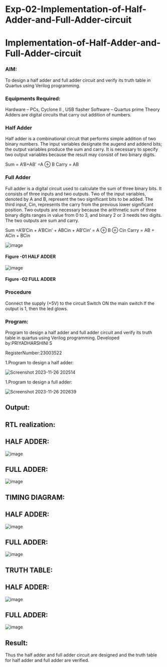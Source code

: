 # Exp-02-Implementation-of-Half-Adder-and-Full-Adder-circuit

# Implementation-of-Half-Adder-and-Full-Adder-circuit
### AIM:
To design a half adder and full adder circuit and verify its truth table in Quartus using Verilog programming.

### Equipments Required:
Hardware – PCs, Cyclone II , USB flasher
Software – Quartus prime
Theory
Adders are digital circuits that carry out addition of numbers.

### Half Adder
Half adder is a combinational circuit that performs simple addition of two binary numbers. The input variables designate the augend and addend bits; the output variables produce the sum and carry. It is necessary to specify two output variables because the result may consist of two binary digits.

Sum = A’B+AB’ =A ⊕ B Carry = AB

### Full Adder
Full adder is a digital circuit used to calculate the sum of three binary bits. It consists of three inputs and two outputs. Two of the input variables, denoted by A and B, represent the two significant bits to be added. The third input, Cin, represents the carry from the previous lower significant position. Two outputs are necessary because the arithmetic sum of three binary digits ranges in value from 0 to 3, and binary 2 or 3 needs two digits. The two outputs are sum and carry.

Sum =A’B’Cin + A’BCin’ + ABCin + AB’Cin’ = A ⊕ B ⊕ Cin Carry = AB + ACin + BCin

 ![image](https://user-images.githubusercontent.com/36288975/163552156-a13e5a56-c638-4110-97d9-8896907c8d25.png)

#### Figure -01 HALF ADDER 


![image](https://user-images.githubusercontent.com/36288975/163552057-b3547877-6d07-45b4-b7e0-bcfebfad9e1d.png)

#### Figure -02 FULL ADDER 

### Procedure

Connect the supply (+5V) to the circuit
Switch ON the main switch
If the output is 1, then the led glows.

### Program:

Program to design a half adder and full adder circuit and verify its truth table in quartus using Verilog programming.
Developed by:PRIYADHARSHINI S

RegisterNumber:23003522

1.Program to design a half adder:

![Screenshot 2023-11-26 202514](https://github.com/priyadharshini225/Exp-02-Implementation-of-Half-Adder-and-Full-Adder-circuit/assets/138849213/0b21e4d9-2b25-4adc-822c-846ac8f79db0)

1.Program to design a full adder:

![Screenshot 2023-11-26 202639](https://github.com/priyadharshini225/Exp-02-Implementation-of-Half-Adder-and-Full-Adder-circuit/assets/138849213/15c991c7-5a08-4f7c-b91d-294a5088ea93)


## Output:
## RTL realization:
## HALF ADDER:
![image](https://github.com/priyadharshini225/Exp-02-Implementation-of-Half-Adder-and-Full-Adder-circuit/assets/138849213/a58d391c-14c0-48b2-9a37-93acdd089d9f)


## FULL ADDER:
![image](https://github.com/priyadharshini225/Exp-02-Implementation-of-Half-Adder-and-Full-Adder-circuit/assets/138849213/7f3d4874-bc2a-43e0-b720-5dec31aa2e21)


## TIMING DIAGRAM:
## HALF ADDER:
![image](https://github.com/priyadharshini225/Exp-02-Implementation-of-Half-Adder-and-Full-Adder-circuit/assets/138849213/711319a2-94c2-4f0f-b4bc-7b64b8dfca74)


## FULL ADDER:
![image](https://github.com/priyadharshini225/Exp-02-Implementation-of-Half-Adder-and-Full-Adder-circuit/assets/138849213/11f7cf3b-6bb8-4f4a-805b-a551f2048a31)


## TRUTH TABLE:
## HALF ADDER:
![image](https://github.com/priyadharshini225/Exp-02-Implementation-of-Half-Adder-and-Full-Adder-circuit/assets/138849213/e8da5a40-5107-455f-8183-2a1d34472be0)


## FULL ADDER:
![image](https://github.com/priyadharshini225/Exp-02-Implementation-of-Half-Adder-and-Full-Adder-circuit/assets/138849213/0a7bae15-fe63-4611-86c6-8d15a9e172ff)


## Result:
Thus the half adder and full adder circuit are designed and the truth table for half adder and full adder are verified.




